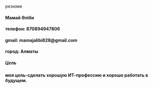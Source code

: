 <html>
  <body>
  <head>резюме</head>
<h4>Мамай Әліби</h4>
<h4>телефон: 870894947806</h4>
<h4>gmail: mamajalibi828@gmail.com</h4>
<h4>город: Алматы</h4>
<P><H5>Цель</H5></P>
<h4>моя цель-сделать хорошую ИТ-профессию и хорошо работать в будущем.</h4>


</body>
</html>
